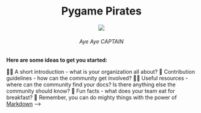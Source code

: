 <div align="center">
    <h1>Pygame Pirates</h1>
    <img src=
    "https://www.google.com/search?q=pirate+logo+gif+transparent+backgrouynd&tbm=isch&ved=2ahUKEwitgKe2i8j9AhX8N1kFHasIBucQ2-cCegQIABAA&oq=pirate+logo+gif+transparent+backgrouynd&gs_lcp=CgNpbWcQAzoECCMQJ1DDAlj9DGDbDWgAcAB4AYABQ4gBnQaSAQIxM5gBAKABAaoBC2d3cy13aXotaW1nwAEB&sclient=img&ei=0EUGZK3YIvzv5NoPq5GYuA4&bih=929&biw=1920&rlz=1C1CHBF_enCA988CA988#imgrc=pSgyd5WTjEOPjM">
    <h6> Aye Aye CAPTAIN </h6>
</div>

**Here are some ideas to get you started:**

🙋‍♀️ A short introduction - what is your organization all about?
🌈 Contribution guidelines - how can the community get involved?
👩‍💻 Useful resources - where can the community find your docs? Is there anything else the community should know?
🍿 Fun facts - what does your team eat for breakfast?
🧙 Remember, you can do mighty things with the power of [Markdown](https://docs.github.com/github/writing-on-github/getting-started-with-writing-and-formatting-on-github/basic-writing-and-formatting-syntax)
-->
